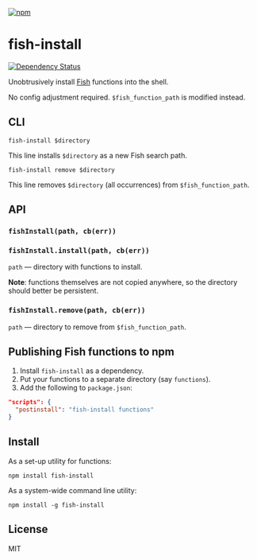 [![npm](https://nodei.co/npm/fish-install.png)](https://nodei.co/npm/fish-install/)

# fish-install

[![Dependency Status][david-badge]][david]

Unobtrusively install [Fish](http://fishshell.com/) functions into the shell.

No config adjustment required. `$fish_function_path` is modified instead.

[david]: https://david-dm.org/eush77/fish-install
[david-badge]: https://david-dm.org/eush77/fish-install.png

## CLI

```
fish-install $directory
```

This line installs `$directory` as a new Fish search path.

```
fish-install remove $directory
```

This line removes `$directory` (all occurrences) from `$fish_function_path`.

## API

### `fishInstall(path, cb(err))`
### `fishInstall.install(path, cb(err))`

`path` — directory with functions to install.

**Note**: functions themselves are not copied anywhere, so the directory should better be persistent.

### `fishInstall.remove(path, cb(err))`

`path` — directory to remove from `$fish_function_path`.

## Publishing Fish functions to npm

1. Install `fish-install` as a dependency.
1. Put your functions to a separate directory (say `functions`).
1. Add the following to `package.json`:

```json
"scripts": {
  "postinstall": "fish-install functions"
}
```

## Install

As a set-up utility for functions:

```shell
npm install fish-install
```

As a system-wide command line utility:

```shell
npm install -g fish-install
```

## License

MIT
